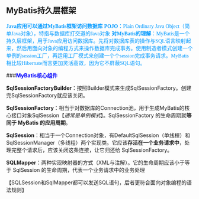 ## MyBatis持久层框架

<font color=#0099ff face="楷体">**Java应用可以通过MyBatis框架访问数据库**</font>
<font color=#0099ff face="楷体">**POJO**：Plain Ordinary Java Object（简单Java对象），特指与数据库打交道的Java对象</font>
<font color=#0099ff face="楷体">**对MyBatis的理解**：MyBatis是一个持久层框架，用于Java应用访问数据库。先将对数据库表的操作与SQL语言映射起来，然后用面向对象的编程方式来操作数据库完成事务。使用制造者模式创建一个单例的session工厂，再运用工厂模式来创建一个个session完成事务请求。MyBatis相比较Hibernate而言更加灵活高效，因为它不屏蔽SQL语句。
</font>

###<font color=#0000ff >**MyBatis核心组件**</font>

**SqlSessionFactoryBuilder**：按照Builder模式来生成SqlSessionFactory。创建完SqlSessionFactory就应该关闭。

**SqlSessionFactory**：相当于对数据库的Connection池，用于生成MyBatis的核心接口对象SqlSession【*通常是单例模式*】。SqlSessionFactory 的生命周期就**等同于 MyBatis 的应用周期**。

**SqlSession**：相当于一个Connection对象，有DefaultSqlSession（单线程）和SqlSessionManager（多线程）两个实现类。它应该**存活在一个业务请求中**，处理完整个请求后，应该关闭这条连接，让它归还给 SqlSessionFactory。

**SQLMapper**：两种实现映射器的方式（XML与注解）。它的生命周期应该小于等于 SqlSession 的生命周期，代表一个业务请求中的业务处理

【SQLSession和SqlMapper都可以发送SQL语句，后者更符合面向对象编程的语法规则】
<!--stackedit_data:
eyJoaXN0b3J5IjpbLTg4MzQ4MDUzNiwtMTQzODQyODk3LC00MD
g3MjAyNzUsLTg3OTI4NTgzOCwxMzEwNzg3ODM1LC0xNDkyMzUw
MTY2LDE0OTMzMDE5MzAsLTEwMzY4NDU1MjksMTUzNzEyMTc2NS
wxMzkxMjc0MjgxXX0=
-->